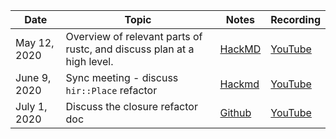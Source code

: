 | Date           | Topic                                      | Notes                                    | Recording                                | 
|----------------|--------------------------------------------|------------------------------------------|------------------------------------------|
| May 12, 2020   | Overview of relevant parts of rustc, and discuss plan at a high level. | [HackMD](https://hackmd.io/5N94DPFWQwCbjfYPMXFyGA) | [YouTube](https://www.youtube.com/watch?v=41pnkSS6MzY) |
| June 9, 2020   | Sync meeting - discuss `hir::Place` refactor | [Hackmd](https://hackmd.io/BVFNLHnvSrG-d4MAshjmew) | [YouTube](https://youtu.be/CAX7b_wU2Os) |
| July 1, 2020   | Discuss the closure refactor doc             | [Github](https://github.com/rust-lang/project-rfc-2229/commit/1457ad86c7387826277d635b5bb286b50a08da1a) | [YouTube](https://youtu.be/TBDrWFhcYWY) |

